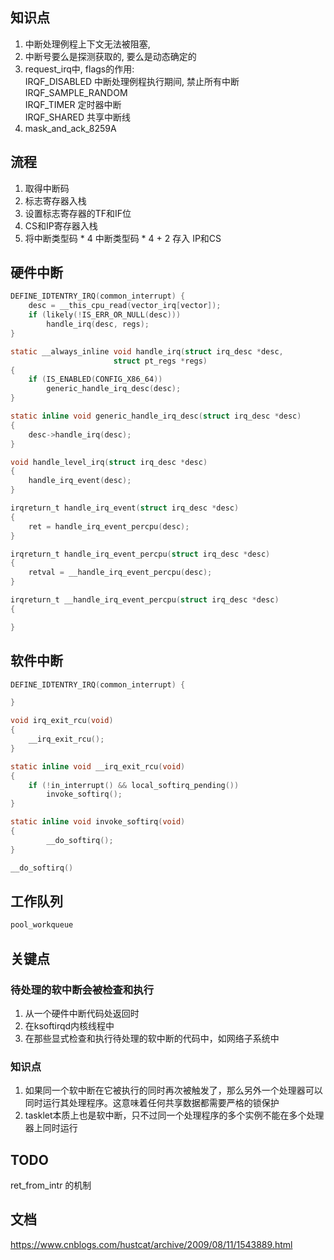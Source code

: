 ## 知识点 
1. 中断处理例程上下文无法被阻塞, 
2. 中断号要么是探测获取的, 要么是动态确定的 
3. request_irq中, flags的作用:   
IRQF_DISABLED  中断处理例程执行期间, 禁止所有中断      
IRQF_SAMPLE_RANDOM  
IRQF_TIMER  定时器中断   
IRQF_SHARED 共享中断线 
4. mask_and_ack_8259A 

## 流程
1. 取得中断码
2. 标志寄存器入栈
3. 设置标志寄存器的TF和IF位
4. CS和IP寄存器入栈
5. 将中断类型码 * 4    中断类型码 * 4 + 2 存入 IP和CS


## 硬件中断
``` c
DEFINE_IDTENTRY_IRQ(common_interrupt) {
	desc = __this_cpu_read(vector_irq[vector]);
	if (likely(!IS_ERR_OR_NULL(desc)))
		handle_irq(desc, regs);
}

static __always_inline void handle_irq(struct irq_desc *desc,
				       struct pt_regs *regs)
{
	if (IS_ENABLED(CONFIG_X86_64))
		generic_handle_irq_desc(desc);
}

static inline void generic_handle_irq_desc(struct irq_desc *desc)
{
	desc->handle_irq(desc);
}

void handle_level_irq(struct irq_desc *desc)
{
	handle_irq_event(desc);
}

irqreturn_t handle_irq_event(struct irq_desc *desc)
{
	ret = handle_irq_event_percpu(desc);    
}

irqreturn_t handle_irq_event_percpu(struct irq_desc *desc)
{
	retval = __handle_irq_event_percpu(desc);
}

irqreturn_t __handle_irq_event_percpu(struct irq_desc *desc)
{

}
```


## 软件中断
``` c
DEFINE_IDTENTRY_IRQ(common_interrupt) {

}

void irq_exit_rcu(void)
{
	__irq_exit_rcu();	
}

static inline void __irq_exit_rcu(void)
{
	if (!in_interrupt() && local_softirq_pending())
		invoke_softirq();	
}

static inline void invoke_softirq(void)
{
		__do_softirq();	
}

__do_softirq()

```


## 工作队列 
``` c
pool_workqueue
```

## 关键点
### 待处理的软中断会被检查和执行
1. 从一个硬件中断代码处返回时
2. 在ksoftirqd内核线程中
3. 在那些显式检查和执行待处理的软中断的代码中，如网络子系统中

### 知识点
1. 如果同一个软中断在它被执行的同时再次被触发了，那么另外一个处理器可以同时运行其处理程序。这意味着任何共享数据都需要严格的锁保护  
2. tasklet本质上也是软中断，只不过同一个处理程序的多个实例不能在多个处理器上同时运行

## TODO
ret_from_intr 的机制 



## 文档
https://www.cnblogs.com/hustcat/archive/2009/08/11/1543889.html 